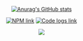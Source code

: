

<div align=center>

  [![Anurag's GitHub stats](https://github-readme-stats.vercel.app/api?username=possible819&count_private=true&show_icons=true)](https://github.com/anuraghazra/github-readme-stats)

  [![NPM link](https://img.shields.io/badge/M2%20modules-CB3837?style=for-the-badge&logo=npm&logoColor=white)](https://www.npmjs.com/search?q=%40m2-modules)
  [![Code logs link](https://img.shields.io/badge/Code%20logs-000?style=for-the-badge&logo=next.js&logoColor=white)](https://code-logs.github.io)

  ![](https://komarev.com/ghpvc/?username=possible819&style=for-the-badge)

</div>
